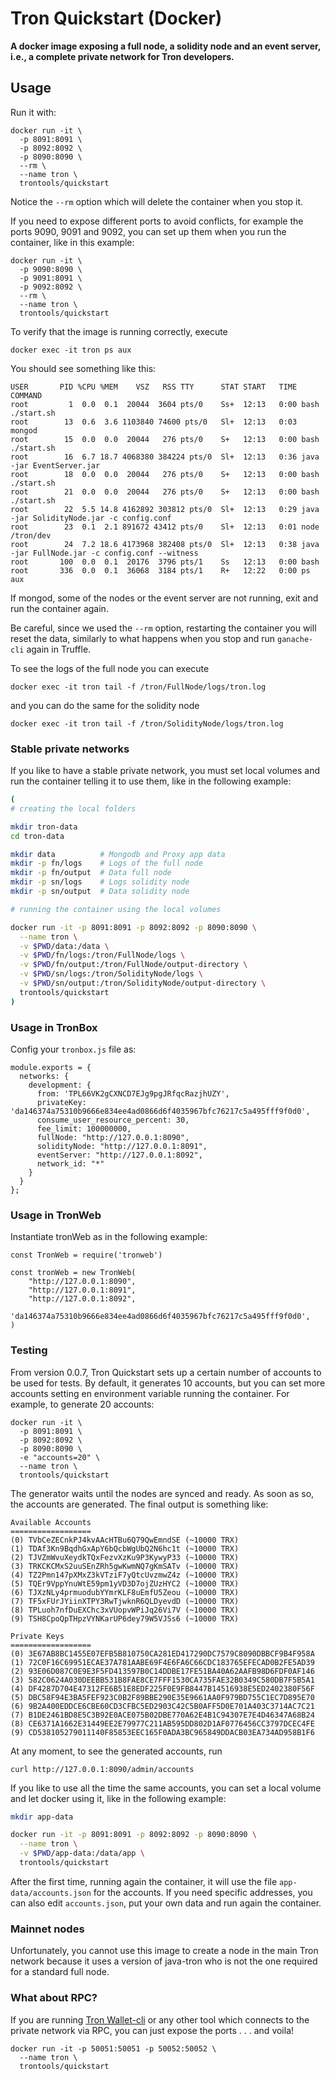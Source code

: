 # Tron Quickstart (Docker)

__A docker image exposing a full node, a solidity node and an event server, i.e., a complete private network for Tron developers.__

## Usage

Run it with:
```
docker run -it \
  -p 8091:8091 \
  -p 8092:8092 \
  -p 8090:8090 \
  --rm \
  --name tron \
  trontools/quickstart
```

Notice the `--rm` option which will delete the container when you stop it.

If you need to expose different ports to avoid conflicts, for example the ports 9090, 9091 and 9092, you can set up them when you run the container, like in this example:
```
docker run -it \
  -p 9090:8090 \
  -p 9091:8091 \
  -p 9092:8092 \
  --rm \
  --name tron \
  trontools/quickstart
```

To verify that the image is running correctly, execute
```
docker exec -it tron ps aux
```
You should see something like this:
```
USER       PID %CPU %MEM    VSZ   RSS TTY      STAT START   TIME COMMAND
root         1  0.0  0.1  20044  3604 pts/0    Ss+  12:13   0:00 bash ./start.sh
root        13  0.6  3.6 1103840 74600 pts/0   Sl+  12:13   0:03 mongod
root        15  0.0  0.0  20044   276 pts/0    S+   12:13   0:00 bash ./start.sh
root        16  6.7 18.7 4068380 384224 pts/0  Sl+  12:13   0:36 java -jar EventServer.jar
root        18  0.0  0.0  20044   276 pts/0    S+   12:13   0:00 bash ./start.sh
root        21  0.0  0.0  20044   276 pts/0    S+   12:13   0:00 bash ./start.sh
root        22  5.5 14.8 4162892 303812 pts/0  Sl+  12:13   0:29 java -jar SolidityNode.jar -c config.conf
root        23  0.1  2.1 891672 43412 pts/0    Sl+  12:13   0:01 node /tron/dev
root        24  7.2 18.6 4173968 382408 pts/0  Sl+  12:13   0:38 java -jar FullNode.jar -c config.conf --witness
root       100  0.0  0.1  20176  3796 pts/1    Ss   12:13   0:00 bash
root       336  0.0  0.1  36068  3184 pts/1    R+   12:22   0:00 ps aux
```
If mongod, some of the nodes or the event server are not running, exit and run the container again.

Be careful, since we used the `--rm` option, restarting the container you will reset the data, similarly to what happens when you stop and run `ganache-cli` again in Truffle.

To see the logs of the full node you can execute
```
docker exec -it tron tail -f /tron/FullNode/logs/tron.log
```
and you can do the same for the solidity node
```
docker exec -it tron tail -f /tron/SolidityNode/logs/tron.log
```

### Stable private networks

If you like to have a stable private network, you must set local volumes and run the container telling it to use them, like in the following example:
```sh
(
# creating the local folders

mkdir tron-data
cd tron-data

mkdir data          # Mongodb and Proxy app data
mkdir -p fn/logs    # Logs of the full node
mkdir -p fn/output  # Data full node
mkdir -p sn/logs    # Logs solidity node
mkdir -p sn/output  # Data solidity node

# running the container using the local volumes

docker run -it -p 8091:8091 -p 8092:8092 -p 8090:8090 \
  --name tron \
  -v $PWD/data:/data \
  -v $PWD/fn/logs:/tron/FullNode/logs \
  -v $PWD/fn/output:/tron/FullNode/output-directory \
  -v $PWD/sn/logs:/tron/SolidityNode/logs \
  -v $PWD/sn/output:/tron/SolidityNode/output-directory \
  trontools/quickstart
)
```

### Usage in TronBox

Config your `tronbox.js` file as:
```
module.exports = {
  networks: {
    development: {
      from: 'TPL66VK2gCXNCD7EJg9pgJRfqcRazjhUZY',
      privateKey: 'da146374a75310b9666e834ee4ad0866d6f4035967bfc76217c5a495fff9f0d0',
      consume_user_resource_percent: 30,
      fee_limit: 100000000,
      fullNode: "http://127.0.0.1:8090",
      solidityNode: "http://127.0.0.1:8091",
      eventServer: "http://127.0.0.1:8092",
      network_id: "*"
    }
  }
};

```

### Usage in TronWeb

Instantiate tronWeb as in the following example:
```
const TronWeb = require('tronweb')

const tronWeb = new TronWeb(
    "http://127.0.0.1:8090",
    "http://127.0.0.1:8091",
    "http://127.0.0.1:8092",
    'da146374a75310b9666e834ee4ad0866d6f4035967bfc76217c5a495fff9f0d0',
)

```


### Testing

From version 0.0.7, Tron Quickstart sets up a certain number of accounts to be used for tests.
By default, it generates 10 accounts, but you can set more accounts setting en environment variable running the container. For example, to generate 20 accounts:
```
docker run -it \
  -p 8091:8091 \
  -p 8092:8092 \
  -p 8090:8090 \
  -e "accounts=20" \
  --name tron \
  trontools/quickstart
```
The generator waits until the nodes are synced and ready. As soon as so, the accounts are generated. The final output is something like:
```
Available Accounts
==================
(0) TVbCeZECnkPJ4kvAAcHTBu6Q79QwEmndSE (~10000 TRX)
(1) TDAf3Kn9BqdhGxApY6bQcbWgUbQ2N6hc1t (~10000 TRX)
(2) TJVZmWvuXeydkTQxFezvXzKu9P3KywyP33 (~10000 TRX)
(3) TRKCKCMxS2uuSEnZRh5gwKwmNQ7gKmSATv (~10000 TRX)
(4) TZ2Pmn147pXMxZ3kVTziF7yQtcUvzmwZ4z (~10000 TRX)
(5) TQEr9VppYnuWtE59pm1yVD3D7ojZUzHYC2 (~10000 TRX)
(6) TJXzNLy4prmuodubYYmrKLF8uEmfU5Zeou (~10000 TRX)
(7) TF5xFUrJYiinXTPY3RwTjwknR6QLDyevdD (~10000 TRX)
(8) TPLuoh7nfDuEXChc3xVUopvWPiJq26Vi7V (~10000 TRX)
(9) TSH8CpoQpTHpzVYNKarUP6dey79W5VJSs6 (~10000 TRX)

Private Keys
==================
(0) 3E67AB8BC1455E07EFB5B810750CA281ED417290DC7579C8090DBBCF9B4F958A
(1) 72C0F16C69951ECAE37A781AABE69F4E6FA6C66CDC183765EFECAD0B2FE5AD39
(2) 93E06D087C0E9E3F5FD413597B0C14DDBE17FE51BA40A62AAFB98D6FDF0AF146
(3) 582C0624A030DEEBB531B8FAE8CE7FFF1530CA735FAE32B0349C580DB7F5B5A1
(4) DF4287D704E47312FE6B51E8EDF225F0E9FB8447B14516938E5ED2402380F56F
(5) DBC58F94E3BA5FEF923C0B2F89BBE290E35E9661AA0F979BD755C1EC7D895E70
(6) 9B2A400EDDCE6CBE60CD3CFBC5ED2903C42C5B0AFF5D0E701A403C3714AC7C21
(7) B1DE2461BD8E5C3B92E0ACE075B02DBE770A62E4B1C94307E7E4D46347A68B24
(8) CE6371A1662E31449EE2E79977C211AB595DD802D1AF0776456CC3797DCEC4FE
(9) CD538105279011140F85853EEC165F0ADA3BC965849DDACB03EA734AD958B1F6

```

At any moment, to see the generated accounts, run
```
curl http://127.0.0.1:8090/admin/accounts
```

If you like to use all the time the same accounts, you can set a local volume and let docker using it, like in the following example:
```sh
mkdir app-data

docker run -it -p 8091:8091 -p 8092:8092 -p 8090:8090 \
  --name tron \
  -v $PWD/app-data:/data/app \
  trontools/quickstart
```
After the first time, running again the container, it will use the file `app-data/accounts.json` for the accounts. If you need specific addresses, you can also edit `accounts.json`, put your own data and run again the container.

### Mainnet nodes

Unfortunately, you cannot use this image to create a node in the main Tron network because it uses a version of java-tron who is not the one required for a standard full node.

### What about RPC?

If you are running [Tron Wallet-cli](https://github.com/tronprotocol/wallet-cli) or any other tool which connects to the private network via RPC, you can just expose the ports . . . and voila!

```
docker run -it -p 50051:50051 -p 50052:50052 \
  --name tron \
  trontools/quickstart
```



